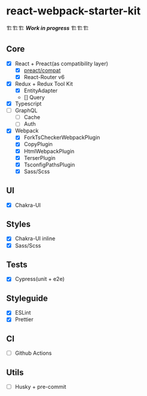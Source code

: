 # react-webpack-starter-kit

🏗🏗🏗 **_Work in progress_** 🏗🏗🏗

## Core

- [x] React + Preact(as compatibility layer)
  - [x] [preact/compat](https://preactjs.com/guide/v10/switching-to-preact)
  - [x] React-Router v6
- [x] Redux + Redux Tool Kit
  - [x] EntityAdapter
  - [] Query
- [x] Typescript
- [ ] GraphQL
  - [ ] Cache
  - [ ] Auth
- [x] Webpack
  - [x] ForkTsCheckerWebpackPlugin
  - [x] CopyPlugin
  - [x] HtmlWebpackPlugin
  - [x] TerserPlugin
  - [x] TsconfigPathsPlugin
  - [x] Sass/Scss

## UI

- [x] Chakra-UI

## Styles

- [x] Chakra-UI inline
- [x] Sass/Scss

## Tests

- [x] Cypress(unit + e2e)

## Styleguide

- [x] ESLint
- [x] Prettier

## CI

- [ ] Github Actions

## Utils

- [ ] Husky + pre-commit
